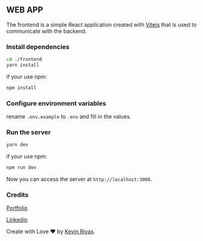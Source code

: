 ## WEB APP

The frontend is a simple React application created with [Vitejs](https://vitejs.dev/) that is used to communicate with the backend.

### Install dependencies

```bash
cd ./frontend
yarn install
```

if your use npm:

```bash
npm install
```

### Configure environment variables

rename `.env.example` to `.env` and fill in the values.

### Run the server

```bash
yarn dev
```

if your use npm:

```bash
npm run dev
```

Now you can access the server at `http://localhost:3000`.

### Credits

[Portfolio](https://kevin-rivas.vercel.app)

[Linkedin](https://www.linkedin.com/in/kevin-rivas-frontend-developer/)

Create with Love ❤️ by [Kevin Rivas](https://kevin-rivas.vercel.app).

